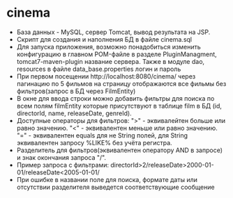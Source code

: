 # cinema
- База данных - MySQL, сервер Tomcat, вывод результата на JSP.
- Скрипт для создания и наполнения БД в файле cinema.sql
- Для запуска приложения, возможно понадобиться изменить конфигурацию в главном POM-файле в разделе PluginManagment, tomcat7-maven-plugin название сервера. Также в модуле dao, resources в файле data_base.properties логин и пароль
- При первом посещении http://localhost:8080/cinema/ через пагинацию по 5 фильмов на страницу отображаются все фильмы без фильтров(запрос в БД через FilmEntity)
- В окне для ввода строки можно добавить фильтры для поиска по всем полям filmEntity которые присутствуют в таблице film в БД (id, directorId, name, releaseDate, genreId).
- Доступные операторы для фильтров:
">" - эквивалейтен больше или равно значению.
"<" - эквивалентен меньше или равно значению.
"=" - эквивалентен equals для не String полей, для String эквивалентен запросу %LIKE% без учёта регистра.
- Разделитель для фильтров(эквивалентен оператору AND в запросе) и знак окончания запроса "/".
- Пример запроса с фильтрами:
  directorId>2/releaseDate>2000-01-01/releaseDate<2005-01-01/
- При ошибке в названии поле для поиска, формате даты или отсутствии разделителя выведется соответствующие сообщение
